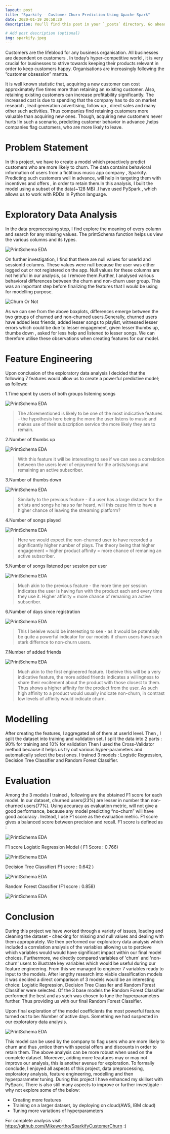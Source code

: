 ```yaml
---
layout: post
title: "Sparkify - Customer Churn Prediction Using Apache Spark"
date: 2020-01-19 20:58:20
description: You’ll find this post in your `_posts` directory. Go ahead and edit it and re-build the site to see your changes. 

# Add post description (optional)
img: sparkify.jpeg
---
```


Customers are the lifeblood for any business organisation. All businesses are dependent on customers . In today’s hyper-competitive world , it is very crucial for businesses to strive towards keeping their products relevant in order to keep customers happy. Organisations are increasingly following the “customer obsession” mantra.

It is well known statistic that, acquiring a new customer can cost approximately five times more than retaining an existing customer. Also, retaining existing customers can increase profitability significantly. The increased cost is due to spending that the company has to do on market research , lead generation advertising, follow up , direct sales and many other such activities. Thus companies find retaining customers more valuable than acquiring new ones. Though, acquiring new customers never hurts !In such a scenario, predicting customer behavior in advance ,helps companies flag customers, who are more likely to leave.



# Problem Statement
In this project, we have to create a model which proactively predict customers who are more likely to churn. The data contains behavioral information of users from a fictitious music app company , Sparkify. Predicting such customers well in advance, will help in targeting them with incentives and offers , in order to retain them.In this analysis, I built the model using a subset of the data(~128 MB) .I have used PySpark , which allows us to work with RDDs in Python language.

# Exploratory Data Analysis
In the data preprocessing step, I find explore the meaning of every column and search for any missing values. The printSchema function helps us view the various columns and its types.

![PrintSchema EDA]({{site.baseurl}}/assets/img/churn1.jpg)

On further investigation, I find that there are null values for userId and sessionId columns. These values were null because the user was either logged out or not registered on the app. Null values for these columns are not helpful in our analysis, so I remove them.Further, I analysed various behavioral differences between the churn and non-churn user group. This was an important step before finalizing the features that I would be using for modelling purpose.

![Churn Or Not]({{site.baseurl}}/assets/img/churnvnchurn.jpg)

As we can see from the above boxplots, differences emerge between the two groups of churned and non-churned users.Generally, churned users have added less friends, added lesser songs to playlist, witnessed lesser errors which could be due to lesser engagement, given lesser thumbs up, thumbs down , asked for less help and listened to lesser songs. We can therefore utilise these observations when creating features for our model.


# Feature Engineering
Upon conclusion of the exploratory data analysis I decided that the following 7 features would allow us to create a powerful predictive model; as follows:

1.Time spent by users of both groups listening songs

![PrintSchema EDA]({{site.baseurl}}/assets/img/churn2.jpg)

>The aforementioned is likely to be one of the most indicative features - the hypothesis here being the more the user listens to music and makes use of their subscription service the more likely they are to remain.

2.Number of thumbs up

![PrintSchema EDA]({{site.baseurl}}/assets/img/churn3.jpg)

>With this feature it will be interesting to see if we can see a correlation between the users level of enjoyment for the artists/songs and remaining an active subscriber.

3.Number of thumbs down

![PrintSchema EDA]({{site.baseurl}}/assets/img/churn4.jpg)

>Similarly to the previous feature - if a user has a large distaste for the artists and songs he has so far heard, will this cause him to have a higher chance of leaving the streaming platform?

4.Number of songs played

![PrintSchema EDA]({{site.baseurl}}/assets/img/churn5.jpg)

>Here we would expect the non-churned user to have recorded a significantly higher number of plays. The theory being that higher engagement = higher product affinity = more chance of remaning an active subscriber.

5.Number of songs listened per session per user

![PrintSchema EDA]({{site.baseurl}}/assets/img/churn6.jpg)

>Much akin to the previous feature - the more time per session indicates the user is having fun with the product each and every time they use it. Higher affinity = more chance of remaning an active subscriber.

6.Number of days since registration

![PrintSchema EDA]({{site.baseurl}}/assets/img/churn7.jpg)

>This I beleive would be interesting to see - as it would be potentially be quite a powerful indicator for our models if churn users have such stark differnce to non-churn users. 

7.Number of added friends

![PrintSchema EDA]({{site.baseurl}}/assets/img/churn8.jpg)

>Much akin to the first engineered feature. I beleive this will be a very indicative feature, the more added friends indicates a willingness to share their excitement about the product with those closest to them. Thus shows a higher affinity for the product from the user. As such high affinity to a product would usually indicate non-churn, in contrast low levels of affinity would indicate churn.


# Modelling
After creating the features, I aggregated all of them at userId level. Then , I split the dataset into training and validation set.
I split the data into 2 parts : 90% for training and 10% for validation
Then I used the Cross-Validator method because it helps us try out various hyper-parameters and automatically select the best ones.
I trained 3 models : Logistic Regression, Decision Tree Classifier and Random Forest Classifier.

# Evaluation
Among the 3 models I trained , following are the obtained F1 score for each model. In our dataset, churned users(23%) are lesser in number than non-churned users(77%). Using accuracy as evaluation metric, will not give a good performance, because any model predicting “no-churn” will have good accuracy . Instead, I use F1 score as the evaluation metric. F1 score gives a balanced score between precision and recall. F1 score is defined as :

![PrintSchema EDA]({{site.baseurl}}/assets/img/churn9.jpg)

F1 score
Logistic Regression Model ( F1 Score : 0.766)

![PrintSchema EDA]({{site.baseurl}}/assets/img/churn10.jpg)

Decision Tree Classifier( F1 score : 0.642 )

![PrintSchema EDA]({{site.baseurl}}/assets/img/churn11.jpg)

Random Forest Classifier (F1 score : 0.858)

![PrintSchema EDA]({{site.baseurl}}/assets/img/churn12.jpg)

# Conclusion
During this project we have worked through a variety of issues, loading and cleaning the dataset - checking for missing and null values and dealing with them appropirately. We then performed our exploratory data analysis which included a correlation analysis of the variables allowing us to percieve which variables would would have significant impact within our final model choices. Furthermore, we directly compared variables of 'churn' and 'non-churn' users to illustrate key variables which would be useful during our feature engineering. From this we managed to engineer 7 variables ready to input to the models. After lengthy research into viable classification models it was decided a direct comparison of 3 models would be an interesting choice: Logistic Regression, Decision Tree Classifer and Random Forest Classifier were selected. Of the 3 base models the Random Forest Classifier performed the best and as such was chosen to tune the hyperparameters further. Thus providing us with our final Random Forest Classifier.

Upon final exploration of the model coefficients the most powerful feature turned out to be: Number of active days. Something we had suspected in our exploratory data analysis.

![PrintSchema EDA]({{site.baseurl}}/assets/img/churn13.jpg)

This model can be used by the company to flag users who are more likely to churn and thus ,entice them with special offers and discounts in order to retain them. The above analysis can be more robust when used on the complete dataset. Moreover, adding more feautures may or may not improve our analysis, this is another avenue for exploration. To formally conclude, I enjoyed all aspects of this project, data preprocessing, exploratory analysis, feature engineering, modelling and then hyperparameter tuning. During this project I have enhanced my skillset with PySpark. There is also still many aspects to improve or further investigate - why not explore some of the below:

* Creating more features
* Training on a larger dataset, by deploying on cloud(AWS, IBM cloud)
* Tuning more variations of hyperparameters

For complete analysis visit: https://github.com/Mikewortho/SparkifyCustomerChurn :)
